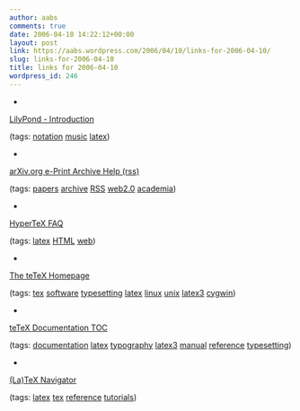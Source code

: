 ```yaml
---
author: aabs
comments: true
date: 2006-04-10 14:22:12+00:00
layout: post
link: https://aabs.wordpress.com/2006/04/10/links-for-2006-04-10/
slug: links-for-2006-04-10
title: links for 2006-04-10
wordpress_id: 246
---
```



	
  * 
		

[LilyPond - Introduction](http://lilypond.org/web/switch/)


		

(tags: [notation](http://del.icio.us/aabs/notation) [music](http://del.icio.us/aabs/music) [latex](http://del.icio.us/aabs/latex))


	

	
  * 
		

[arXiv.org e-Print Archive Help (rss)](http://uk.arxiv.org/help/rss)


		

(tags: [papers](http://del.icio.us/aabs/papers) [archive](http://del.icio.us/aabs/archive) [RSS](http://del.icio.us/aabs/RSS) [web2.0](http://del.icio.us/aabs/web2.0) [academia](http://del.icio.us/aabs/academia))


	

	
  * 
		

[HyperTeX FAQ](http://arxiv.org/hypertex/)


		

(tags: [latex](http://del.icio.us/aabs/latex) [HTML](http://del.icio.us/aabs/HTML) [web](http://del.icio.us/aabs/web))


	

	
  * 
		

[The teTeX Homepage](http://www.tug.org/teTeX/)


		

(tags: [tex](http://del.icio.us/aabs/tex) [software](http://del.icio.us/aabs/software) [typesetting](http://del.icio.us/aabs/typesetting) [latex](http://del.icio.us/aabs/latex) [linux](http://del.icio.us/aabs/linux) [unix](http://del.icio.us/aabs/unix) [latex3](http://del.icio.us/aabs/latex3) [cygwin](http://del.icio.us/aabs/cygwin))


	

	
  * 
		

[teTeX Documentation TOC](http://www.tug.org/teTeX/tetex-texmfdist/doc/)


		

(tags: [documentation](http://del.icio.us/aabs/documentation) [latex](http://del.icio.us/aabs/latex) [typography](http://del.icio.us/aabs/typography) [latex3](http://del.icio.us/aabs/latex3) [manual](http://del.icio.us/aabs/manual) [reference](http://del.icio.us/aabs/reference) [typesetting](http://del.icio.us/aabs/typesetting))


	

	
  * 
		

[(La)TeX Navigator](http://tex.loria.fr/)


		

(tags: [latex](http://del.icio.us/aabs/latex) [tex](http://del.icio.us/aabs/tex) [reference](http://del.icio.us/aabs/reference) [tutorials](http://del.icio.us/aabs/tutorials))


	



